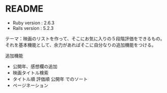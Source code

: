 # README

* Ruby version : 2.6.3
* Rails version : 5.2.3

テーマ：映画のリストを作って、そこにお気に入りの５段階評価をできるもの。
それを基本機能として、余力があればそこに自分なりの追加機能をつける。

追加機能
* 公開年、感想欄の追加
* 映画タイトル検索
* タイトル順 評価順 公開年 でのソート
* ページネーション

